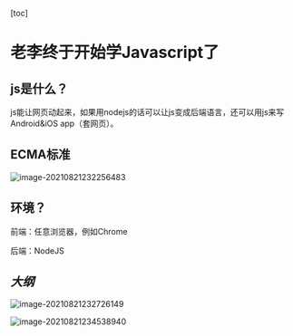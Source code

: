 [toc]

# 老李终于开始学Javascript了



## js是什么？

js能让网页动起来，如果用nodejs的话可以让js变成后端语言，还可以用js来写Android&iOS app（套网页）。



## ECMA标准

![image-20210821232256483](D:\Github_Clone\KeXie_HARDWARE_Files\js\img\image-20210821232256483.png)



## 环境？

前端：任意浏览器，例如Chrome

后端：NodeJS



## *大纲*

![image-20210821232726149](D:\Github_Clone\KeXie_HARDWARE_Files\js\img\image-20210821232726149.png)

![image-20210821234538940](D:\Github_Clone\KeXie_HARDWARE_Files\js\img\image-20210821234349073.png)

##  